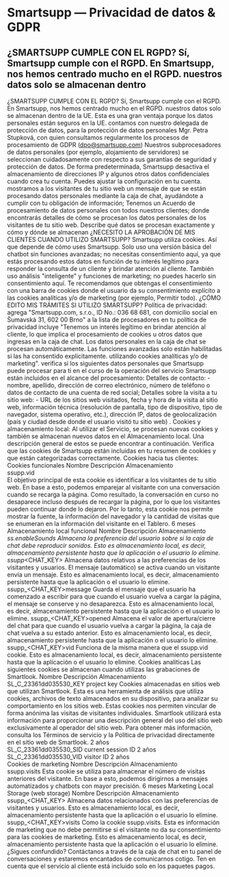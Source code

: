 # Smartsupp — Privacidad de datos & GDPR
## ¿SMARTSUPP CUMPLE CON EL RGPD? Sí, Smartsupp cumple con el RGPD. En Smartsupp, nos hemos centrado mucho en el RGPD. nuestros datos solo se almacenan dentro
¿SMARTSUPP CUMPLE CON EL RGPD?
Sí, Smartsupp cumple con el RGPD.
En Smartsupp, nos hemos centrado mucho en el RGPD.
nuestros datos solo se almacenan dentro de la UE. Esta es una gran ventaja porque los datos personales están seguros en la UE.
contamos con nuestro delegada de protección de datos, para la protección de datos personales Mgr. Petra Stupková, con quien consultamos regularmente los procesos de procesamiento de GDPR (dpo@smartsupp.com)
Nuestros subprocesadores de datos personales (por ejemplo, alojamiento de servidores) se seleccionan cuidadosamente con respecto a sus garantías de seguridad y protección de datos.
De forma predeterminada, Smartsupp desactiva el almacenamiento de direcciones IP y algunos otros datos confidenciales cuando crea tu cuenta. Puedes ajustar la configuración en tu cuenta.
mostramos a los visitantes de tu sitio web un mensaje de que se están procesando datos personales mediante la caja de chat, ayudándote a cumplir con tu obligación de información;
Tenemos un Acuerdo de procesamiento de datos personales con todos nuestros clientes; donde encontrarás detalles de cómo se procesan los datos personales de los visitantes de tu sitio web. Describe qué datos se procesan exactamente y cómo y dónde se almacenan
¿NECESITO LA APROBACIÓN DE MIS CLIENTES CUANDO UTILIZO SMARTSUPP?
Smartsupp utiliza cookies. Así que depende de cómo uses Smartsupp.
Solo uso una versión básica del chatbot sin funciones avanzadas; no necesitas consentimiento aquí, ya que estás procesando estos datos en función de tu interés legítimo para responder la consulta de un cliente y brindar atención al cliente.
También uso análisis "inteligente" y funciones de marketing; no puedes hacerlo sin consentimiento aquí. Te recomendamos que obtengas el consentimiento con una barra de cookies donde el usuario da su consentimiento explícito a las cookies analíticas y/o de marketing (por ejemplo, Permitir todo).
¿CÓMO EDITO MIS TRÁMITES SI UTILIZO SMARTSUPP?
Política de privacidad:
agrega "Smartsupp.com, s.r.o., ID No.: 036 68 681, con domicilio social en Šumavská 31, 602 00 Brno" a la lista de procesadores en tu política de privacidad
incluye "Tenemos un interés legítimo en brindar atención al cliente, lo que implica el procesamiento de cookies u otros datos que ingresas en la caja de chat. Los datos personales en la caja de chat se procesan automáticamente. Las funciones avanzadas solo están habilitadas si las ha consentido explícitamente. utilizando cookies analíticas y/o de marketing".
verifica si los siguientes datos personales que Smartsupp puede procesar para ti en el curso de la operación del servicio Smartsupp están incluidos en el alcance del procesamiento:
Detalles de contacto: - nombre, apellido, dirección de correo electrónico, número de teléfono o datos de contacto de una cuenta de red social;
Detalles sobre la visita a tu sitio web: - URL de los sitios web visitados, fecha y hora de la visita al sitio web, información técnica (resolución de pantalla, tipo de dispositivo, tipo de navegador, sistema operativo, etc.), dirección IP, datos de geolocalización (país y ciudad desde donde el usuario visitó tu sitio web) .
Cookies y almacenamiento local:
Al utilizar el Servicio, se procesan nuevas cookies y también se almacenan nuevos datos en el Almacenamiento local. Una descripción general de estos se puede encontrar a continuación.
Verifica que las cookies de Smartsupp están incluidas en tu resumen de cookies y que están categorizadas correctamente.
Cookies hacia tus clientes:
Cookies funcionales
Nombre	Descripción	Almacenamiento	
ssupp.vid	
El objetivo principal de esta cookie es identificar a los visitantes de tu sitio web. En base a esto, podemos emparejar al visitante con una conversación cuando se recarga la página. Como resultado, la conversación en curso no desaparece incluso después de recargar la página, por lo que los visitantes pueden continuar donde lo dejaron.
Por lo tanto, esta cookie nos permite mostrar la fuente, la información del navegador y la cantidad de visitas que se enumeran en la información del visitante en el Tablero.
	6 meses	
Almacenamiento local funcional
Nombre	Descripción	Almacenamiento	
_ss.enableSounds	Almacena la preferencia del usuario sobre si la caja de chat debe reproducir sonidos.	Esto es almacenamiento local, es decir, almacenamiento persistente hasta que la aplicación o el usuario lo elimine.	
ssupp_<CHAT_KEY>	Almacena datos relativos a las preferencias de los visitantes y usuarios. El mensaje (automático) se activa cuando un visitante envía un mensaje.	Esto es almacenamiento local, es decir, almacenamiento persistente hasta que la aplicación o el usuario lo elimine.	
ssupp_<CHAT_KEY>message	Guarda el mensaje que el usuario ha comenzado a escribir para que cuando el usuario vuelva a cargar la página, el mensaje se conserve y no desaparezca.	Esto es almacenamiento local, es decir, almacenamiento persistente hasta que la aplicación o el usuario lo elimine.	
ssupp_<CHAT_KEY>opened	Almacena el valor de apertura/cierre del chat para que cuando el usuario vuelva a cargar la página, la caja de chat vuelva a su estado anterior.	Esto es almacenamiento local, es decir, almacenamiento persistente hasta que la aplicación o el usuario lo elimine.	
ssupp_<CHAT_KEY>vid	Funciona de la misma manera que el ssupp.vid cookie.	Esto es almacenamiento local, es decir, almacenamiento persistente hasta que la aplicación o el usuario lo elimine.	
Cookies analíticas
Las siguientes cookies se almacenan cuando utilizas las grabaciones de Smartlook.
Nombre		Descripción	Almacenamiento	
SL_C_23361dd035530_KEY	project key	Cookies almacenadas en sitios web que utilizan Smartlook. Esta es una herramienta de análisis que utiliza cookies, archivos de texto almacenados en su dispositivo, para analizar su comportamiento en los sitios web. Estas cookies nos permiten vincular de forma anónima las visitas de visitantes individuales. Smartlook utilizará esta información para proporcionar una descripción general del uso del sitio web exclusivamente al operador del sitio web. Para obtener más información, consulta los Términos de servicio y la Política de privacidad directamente en el sitio web de Smartlook.	2 años	
SL_C_23361dd035530_SID	current session ID	2 años	
SL_C_23361dd035530_VID	visitor ID	2 años	
Cookies de marketing
Nombre	Descripción	Almacenamiento	
ssupp.visits	Esta cookie se utiliza para almacenar el número de visitas anteriores del visitante. En base a esto, podemos dirigirnos a mensajes automatizados y chatbots con mayor precisión.	6 meses	
Marketing Local Storage (web storage)
Nombre	Descripción	Almacenamiento	
ssupp_<CHAT_KEY>	Almacena datos relacionados con las preferencias de visitantes y usuarios.	Esto es almacenamiento local, es decir, almacenamiento persistente hasta que la aplicación o el usuario lo elimine.	
ssupp_<CHAT_KEY>visits	Como la cookie ssupp.visits. Esta es información de marketing que no debe permitirse si el visitante no da su consentimiento para las cookies de marketing.	Esto es almacenamiento local, es decir, almacenamiento persistente hasta que la aplicación o el usuario lo elimine.	
¿Sigues confundido? Contáctanos a través de la caja de chat en tu panel de conversaciones y estaremos encantados de comunicarnos cotigo. Ten en cuenta que el servicio al cliente está incluido solo en los paquetes pagos.

